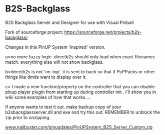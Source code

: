 # B2S-Backglass
B2S Backglass Server and Designer for use with Visual Pinball


Fork of sourceforge project:  https://sourceforge.net/projects/b2s-backglass/

Changes in this PinUP System 'inspired' version.

a>no more fuzzy logic. directb2s should only load when exact filenames match. everything else will not show backglass.

b>directb2s is not 'on-top'. it is sent to back so that if PuPPacks or other things like dmds want to display over it.

c> I made a new function/property on the controller that you can disable pinup player plugin from starting up during controller init . I'll show you in wiki some examples of how that works....

If anyone wants to test it out. make backup copy of your b2sbackglassserver.dll and exe and try this out. REMEMBER to unblock the zip prior to unzipping.

www.nailbuster.com/pinupdates/PinUPSystem_B2S_Server_Custom.zip
